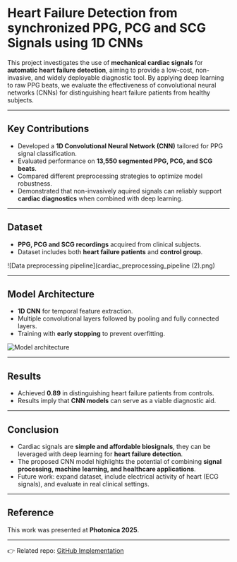 # Heart Failure Detection from synchronized PPG, PCG and SCG Signals using 1D CNNs

This project investigates the use of **mechanical cardiac signals** for **automatic heart failure detection**, aiming to provide a low-cost, non-invasive, and widely deployable diagnostic tool. By applying deep learning to raw PPG beats, we evaluate the effectiveness of convolutional neural networks (CNNs) for distinguishing heart failure patients from healthy subjects.

---

## Key Contributions
- Developed a **1D Convolutional Neural Network (CNN)** tailored for PPG signal classification.  
- Evaluated performance on **13,550 segmented PPG, PCG, and SCG beats**.  
- Compared different preprocessing strategies to optimize model robustness.  
- Demonstrated that non-invasively aquired signals can reliably support **cardiac diagnostics** when combined with deep learning.

---

## Dataset
- **PPG, PCG and SCG recordings** acquired from clinical subjects. 
- Dataset includes both **heart failure patients** and **control group**.
  
![Data preprocessing pipeline](cardiac_preprocessing_pipeline (2).png)

---

## Model Architecture
- **1D CNN** for temporal feature extraction.  
- Multiple convolutional layers followed by pooling and fully connected layers.  
- Training with **early stopping** to prevent overfitting.

![Model architecture](MY_CNN.png)

---

## Results
- Achieved **0.89** in distinguishing heart failure patients from controls.  
- Results imply that **CNN models** can serve as a viable diagnostic aid.    
---

## Conclusion
- Cardiac signals are **simple and affordable biosignals**, they can be leveraged with deep learning for **heart failure detection**.  
- The proposed CNN model highlights the potential of combining **signal processing, machine learning, and healthcare applications**.  
- Future work: expand dataset, include electrical activity of heart (ECG signals), and evaluate in real clinical settings.

---

## Reference
This work was presented at **Photonica 2025**.

---

👉 Related repo: [GitHub Implementation](https://github.com/masatio/eeg_feature_extraction_using_deep_learning)
